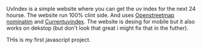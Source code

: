 UvIndex is a simple website where you can get the uv index for the next 24 hourse. 
The website run 100% clint side. And uses [Openstreetmap nominatim](https://nominatim.openstreetmap.org/) and [Currentuvindex](https://currentuvindex.com/). 
The website is desing for mobile but it also works on dekstop (but don't look that great i might fix that in the futher).

THis is my first javascript project.
